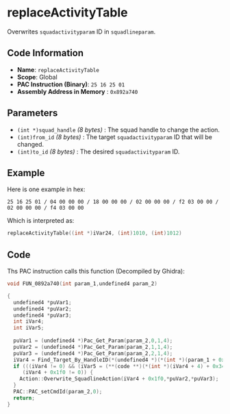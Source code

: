 # replaceActivityTable

Overwrites `squadactivityparam` ID in `squadlineparam`.

## Code Information

- **Name**: `replaceActivityTable`
- **Scope**: Global
- **PAC Instruction (Binary)**: `25 16 25 01`
- **Assembly Address in Memory** : `0x892a740`

## Parameters

- `(int *)squad_handle` *(8 bytes)* : The squad handle to change the action.
- `(int)from_id` *(8 bytes)* : The target `squadactivityparam` ID that will be changed.
- `(int)to_id` *(8 bytes)* : The desired `squadactivityparam` ID.

## Example

Here is one example in hex:

```25 16 25 01 / 04 00 00 00 / 18 00 00 00 / 02 00 00 00 / f2 03 00 00 / 02 00 00 00 / f4 03 00 00```

Which is interpreted as:

```c
replaceActivityTable((int *)iVar24, (int)1010, (int)1012)
```

## Code

Ths PAC instruction calls this function (Decompiled by Ghidra):

```c
void FUN_0892a740(int param_1,undefined4 param_2)

{
  undefined4 *puVar1;
  undefined4 *puVar2;
  undefined4 *puVar3;
  int iVar4;
  int iVar5;
  
  puVar1 = (undefined4 *)Pac_Get_Param(param_2,0,1,4);
  puVar2 = (undefined4 *)Pac_Get_Param(param_2,1,1,4);
  puVar3 = (undefined4 *)Pac_Get_Param(param_2,2,1,4);
  iVar4 = Find_Target_By_HandleID(*(undefined4 *)(*(int *)(param_1 + 0x10) + 0xe8),*puVar1,1);
  if (((iVar4 != 0) && (iVar5 = (**(code **)(*(int *)(iVar4 + 4) + 0x34))(iVar4), iVar5 == 3)) &&
     (iVar4 + 0x1f0 != 0)) {
    Action::Overwrite_SquadlineAction(iVar4 + 0x1f0,*puVar2,*puVar3);
  }
  PAC::PAC_setCmdId(param_2,0);
  return;
}
```

